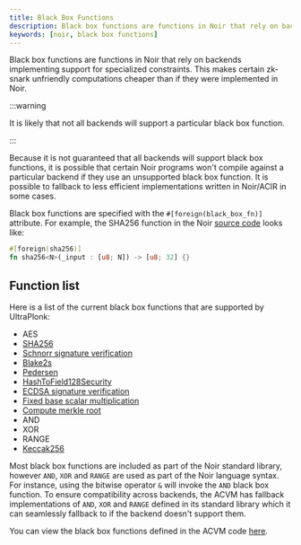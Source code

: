 ```yaml
---
title: Black Box Functions
description: Black box functions are functions in Noir that rely on backends implementing support for specialized constraints.
keywords: [noir, black box functions]
---
```


Black box functions are functions in Noir that rely on backends implementing support for specialized constraints. This makes certain zk-snark unfriendly computations cheaper than if they were implemented in Noir.

:::warning

It is likely that not all backends will support a particular black box function.

:::

Because it is not guaranteed that all backends will support black box functions, it is possible that certain Noir programs won't compile against a particular backend if they use an unsupported black box function. It is possible to fallback to less efficient implementations written in Noir/ACIR in some cases.

Black box functions are specified with the `#[foreign(black_box_fn)]` attribute. For example, the SHA256 function in the Noir [source code](https://github.com/noir-lang/noir/blob/v0.5.1/noir_stdlib/src/hash.nr) looks like:

```rust
#[foreign(sha256)]
fn sha256<N>(_input : [u8; N]) -> [u8; 32] {}
```

## Function list

Here is a list of the current black box functions that are supported by UltraPlonk:

- AES
- [SHA256](./cryptographic_primitives/hashes#sha256)
- [Schnorr signature verification](./cryptographic_primitives/schnorr)
- [Blake2s](./cryptographic_primitives/hashes#blake2s)
- [Pedersen](./cryptographic_primitives/hashes#pedersen)
- [HashToField128Security](./cryptographic_primitives/hashes#hash_to_field)
- [ECDSA signature verification](./cryptographic_primitives/ecdsa_secp256k1)
- [Fixed base scalar multiplication](./cryptographic_primitives/scalar)
- [Compute merkle root](./merkle_trees#compute_merkle_root)
- AND
- XOR
- RANGE
- [Keccak256](./cryptographic_primitives/hashes#keccak256)

Most black box functions are included as part of the Noir standard library, however `AND`, `XOR` and `RANGE` are used as part of the Noir language syntax. For instance, using the bitwise operator `&` will invoke the `AND` black box function. To ensure compatibility across backends, the ACVM has fallback implementations of `AND`, `XOR` and `RANGE` defined in its standard library which it can seamlessly fallback to if the backend doesn't support them.

You can view the black box functions defined in the ACVM code [here](https://github.com/noir-lang/acvm/blob/acir-v0.12.0/acir/src/circuit/black_box_functions.rs).
